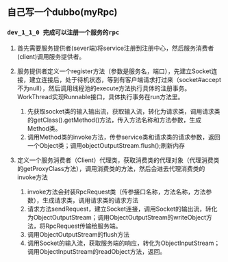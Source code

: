 ## 自己写一个dubbo(myRpc)
### `dev_1_1_0 完成可以注册一个服务的rpc`
1. 首先需要服务提供者(sever端)将service注册到注册中心，然后服务消费者(client)调用服务提供者。
2. 服务提供者定义一个register方法（参数是服务名，端口），先建立Socket连接，建立连接后，处于待机状态，等到有客户端请求打过来（socket#accept不为null），然后调用线程池的execute方法执行具体的注册事务。
WorkThread实现Runnable接口，具体执行事务在run方法里。
   1. 先获取socket类的输入输出流，获取输入流，转化为请求类，调用请求类的getClass().getMethod()方法，传入方法名称和方法参数，生成Method类。
   2. 调用Method类的invoke方法，传参service类和请求类的请求参数，返回一个Object类；调用objectOutputStream.flush();刷新内存

3. 定义一个服务消费者（Client）代理类，获取消费类的代理对象（代理消费类的getProxyClass方法），调用消费类的方法，然后会进去代理消费类的invoke方法
   1. invoke方法会封装RpcRequest类（传参接口名称，方法名称，方法参数），生成请求类，调用请求类的请求方法
   2. 请求方法sendRequest，建立Socket连接，调用Socket的输出流，转化为ObjectOutputStream；调用ObjectOutputStream的writeObject方法，将RpcRequest传输给服务端。
   3. 调用ObjectOutputStream的flush方法
   4. 调用Socket的输入流，获取服务端的响应，转化为ObjectInputStream；调用ObjectInputStream的readObject方法，返回。

